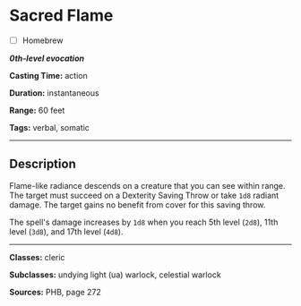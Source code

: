 # Sacred Flame

- [ ] Homebrew

***0th-level evocation***

**Casting Time:** action

**Duration:** instantaneous

**Range:** 60 feet

**Tags:** verbal, somatic

---

## Description
Flame-like radiance descends on a creature that you can see within range.
The target must succeed on a Dexterity Saving Throw or take `1d8` radiant damage.
The target gains no benefit from cover for this saving throw.

The spell's damage increases by `1d8` when you reach 5th level (`2d8`), 11th level (`3d8`), and 17th level (`4d8`).

---

**Classes:** cleric

**Subclasses:** undying light (ua) warlock, celestial warlock

**Sources:** PHB, page 272
